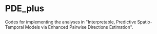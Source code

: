 # PDE_plus

Codes for implementing the analyses in "Interpretable, Predictive Spatio-Temporal Models via Enhanced
Pairwise Directions Estimation".

